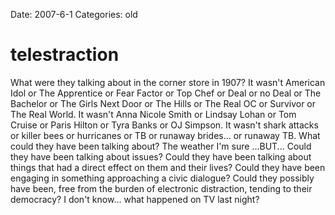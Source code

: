 Date: 2007-6-1
Categories: old

# telestraction

What were they talking about in the corner store in 1907?  It wasn't American Idol or The Apprentice or Fear Factor or Top Chef or Deal or no Deal or The Bachelor or The Girls Next Door or The Hills or The Real OC or Survivor or The Real World.  It wasn't Anna Nicole Smith or Lindsay Lohan or Tom Cruise or Paris Hilton or Tyra Banks or OJ Simpson.  It wasn't shark attacks or killer bees or hurricanes or TB or runaway brides... or runaway TB.  What could they have been talking about?  The weather I'm sure ...BUT...  Could they have been talking about issues?  Could they have been talking about things that had a direct effect on them and their lives?  Could they have been engaging in something approaching a civic dialogue?  Could they possibly have been, free from the burden of electronic distraction, tending to their democracy?  I don't know... what happened on TV last night?
